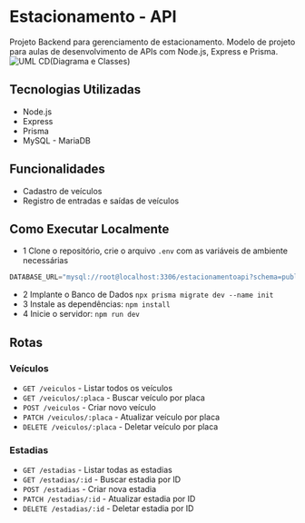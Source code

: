 # Estacionamento - API
Projeto Backend para gerenciamento de estacionamento. Modelo de projeto para aulas de desenvolvimento de APIs com Node.js, Express e Prisma.
![UML CD(Diagrama e Classes)](./docs/)
## Tecnologias Utilizadas
- Node.js
- Express
- Prisma
- MySQL - MariaDB

## Funcionalidades
- Cadastro de veículos
- Registro de entradas e saídas de veículos

## Como Executar Localmente
- 1 Clone o repositório, crie o arquivo `.env` com as variáveis de ambiente necessárias
```js
DATABASE_URL="mysql://root@localhost:3306/estacionamentoapi?schema=public&timezone=UTC"
```
- 2 Implante o Banco de Dados `npx prisma migrate dev --name init`
- 3 Instale as dependências: `npm install`
- 4 Inicie o servidor: `npm run dev`

## Rotas

### Veículos
- `GET /veiculos` - Listar todos os veículos
- `GET /veiculos/:placa` - Buscar veículo por placa
- `POST /veiculos` - Criar novo veículo
- `PATCH /veiculos/:placa` - Atualizar veículo por placa
- `DELETE /veiculos/:placa` - Deletar veículo por placa

### Estadias
- `GET /estadias` - Listar todas as estadias
- `GET /estadias/:id` - Buscar estadia por ID
- `POST /estadias` - Criar nova estadia
- `PATCH /estadias/:id` - Atualizar estadia por ID
- `DELETE /estadias/:id` - Deletar estadia por ID
